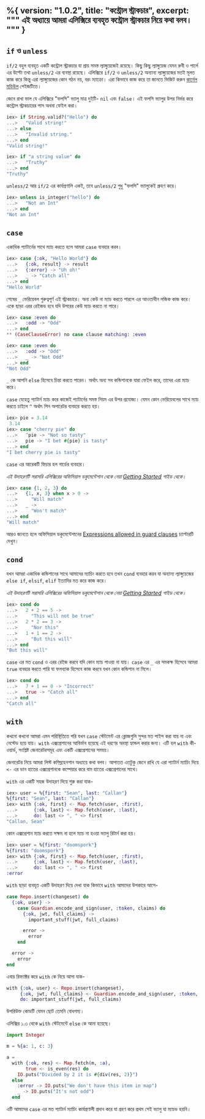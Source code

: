 %{
  version: "1.0.2",
  title: "কন্ট্রোল স্ট্রাকচার",
  excerpt: """
  এই অধ্যায়ে আমরা এলিক্সিরে ব্যবহৃত কন্ট্রোল স্ট্রাকচার নিয়ে কথা বলব।
  """
}
---

## `if` ও `unless`

`if/2` বহুল ব্যবহৃত একটি কন্ট্রোল স্ট্রাকচার যা প্রায় সমস্ত ল্যাঙ্গুয়েজেই রয়েছে। কিছু কিছু ল্যাঙ্গুয়েজ যেমন রুবী ও পার্লে এর উল্টো তথা `unless/2` এর ব্যবস্থা রয়েছে। এলিক্সিরে `if/2` ও `unless/2` অন্যান্য ল্যাঙ্গুয়েজের মতই মূলত কাজ করে কিন্তু এরা ল্যাঙ্গুয়েজের কোন গঠন নয়, বরং ম্যাক্রো। এরা কিভাবে কাজ করে তা জানতে ভিজিট করুন [কার্নেল মডিউল](https://hexdocs.pm/elixir/Kernel.html) পেইজটিতে।


জেনে রাখা ভাল যে এলিক্সিরে "ফলসি" ভ্যালু মাত্র দুইটি- `nil` এবং `false`। এই ফলসি ভ্যালুর উপর নির্ভর করে কন্ট্রোল স্ট্রাকচারের পাস অথবা ফেইল করা। 

```elixir
iex> if String.valid?("Hello") do
...>   "Valid string!"
...> else
...>   "Invalid string."
...> end
"Valid string!"

iex> if "a string value" do
...>   "Truthy"
...> end
"Truthy"
```

`unless/2` আর `if/2` এর কার্যপ্রণালি একই, তবে `unless/2` শুধু "ফলসি" ভ্যালুকেই গ্রুহণ করে।

```elixir
iex> unless is_integer("hello") do
...>   "Not an Int"
...> end
"Not an Int"
```

## `case`

একাধিক প্যাটার্নের সাথে ম্যাচ করতে হলে আমরা `case` ব্যবহার করব। 

```elixir
iex> case {:ok, "Hello World"} do
...>   {:ok, result} -> result
...>   {:error} -> "Uh oh!"
...>   _ -> "Catch all"
...> end
"Hello World"
```

শেষের `_` ভেরিয়েবল গুরুত্বপূর্ণ এই স্ট্রাকচারে। অন্য কেউ না ম্যাচ করতে পারলে এর আওতাধীন লজিক কাজ করে। একে ছাড়া এরর রেইজড হবে যদি উপরের কেউ ম্যাচ করতে না পারে।  

```elixir
iex> case :even do
...>   :odd -> "Odd"
...> end
** (CaseClauseError) no case clause matching: :even

iex> case :even do
...>   :odd -> "Odd"
...>   _ -> "Not Odd"
...> end
"Not Odd"
```

`_` কে আপনি `else` হিসেবে চিন্তা করতে পারেন। অর্থাৎ অন্য সব কন্ডিশানকে যারা ফেইল করে, তাদের এরা ম্যাচ করে। 

`case` যেহেতু প্যাটার্ন ম্যাচ করে কাজেই প্যাটার্নের সমস্ত নিয়ম এর উপর প্রযোজ্য। যেমন কোন ভেরিয়েবলের সাথে ম্যাচ করতে চাইলে `^` অর্থাৎ পিন অপারেটর ব্যবহার করতে হয়। 

```elixir
iex> pie = 3.14 
 3.14
iex> case "cherry pie" do
...>   ^pie -> "Not so tasty"
...>   pie -> "I bet #{pie} is tasty"
...> end
"I bet cherry pie is tasty"
```

`case` এর আরেকটি ফিচার হল গার্ডের ব্যবহার। 

_এই উদাহরণটি সরাসরি এলিক্সিরের অফিসিয়াল ডকুমেন্টেশান থেকে নেয়া [Getting Started](http://elixir-lang.org/getting-started/case-cond-and-if.html#case) গাইড থেকে।_

```elixir
iex> case {1, 2, 3} do
...>   {1, x, 3} when x > 0 ->
...>     "Will match"
...>   _ ->
...>     "Won't match"
...> end
"Will match"
```

আরও জানতে হলে অফিসিয়াল ডকুমেন্টেশানের [Expressions allowed in guard clauses](https://hexdocs.pm/elixir/guards.html#list-of-allowed-expressions) চ্যাপ্টারটি দেখুন।

## `cond`

যখন আমরা একাধিক কন্ডিশানের সাথে আমাদের ম্যাচিং করতে হবে তখন `cond` ব্যবহার করব যা অন্যান্য ল্যাঙ্গুয়েজের `else if`, `elsif`, `elif` ইত্যাদির মত করে কাজ করে। 

_এই উদাহরণটি সরাসরি এলিক্সিরের অফিসিয়াল ডকুমেন্টেশান থেকে নেয়া [Getting Started](http://elixir-lang.org/getting-started/case-cond-and-if.html#case) গাইড থেকে।_

```elixir
iex> cond do
...>   2 + 2 == 5 ->
...>     "This will not be true"
...>   2 * 2 == 3 ->
...>     "Nor this"
...>   1 + 1 == 2 ->
...>     "But this will"
...> end
"But this will"
```

`case` এর মত `cond` ও এরর রেইজ করবে যদি কোন ম্যাচ পাওয়া না যায়। `case` এর `_` এর সমকক্ষ হিসেবে আমরা `true` ব্যবহার করতে পারি যা ফলব্যাক হিসেবে কাজ করবে যখন কোন কন্ডিশান না মিলে।

```elixir
iex> cond do
...>   7 + 1 == 0 -> "Incorrect"
...>   true -> "Catch all"
...> end
"Catch all"
```

## `with`

কখনো কখনো  আমরা এমন পরিস্থিতিতে পরি যখন `case` স্টেটমেন্ট এর ক্লোজগুলি সুন্দর মত পাইপ করা যায় না এবং নেস্টেড হয়ে যায়। `with` এক্সপ্রেশানের আবির্ভাব হয়েছে এই ধরণের অবস্থা হ্যান্ডল করার জন্য। এটি হল `with` কী-ওয়ার্ড, সংশ্লিষ্ট জেনারেটরসমূহ এবং একটি এক্সপ্রেশানের সমন্বয়।  

জেনারেটর নিয়ে আমরা লিস্ট কম্প্রিহেনশান অধ্যায়ে কথা বলব। আপাতত এতটুকু জেনে রাখি যে এরা প্যাটার্ন ম্যাচিং দিয়ে `<-` এর ডান হাতের এক্সপ্রেশানকে কম্পেয়ার করে বাম হাতের এক্সপ্রেশানের সাথে। 

`with` এর একটি সহজ উদাহরণ দিয়ে শুরু করা যাক- 

```elixir
iex> user = %{first: "Sean", last: "Callan"}
%{first: "Sean", last: "Callan"}
iex> with {:ok, first} <- Map.fetch(user, :first),
...>      {:ok, last} <- Map.fetch(user, :last),
...>      do: last <> ", " <> first
"Callan, Sean"
```

কোন এক্সপ্রেশান ম্যাচ করতে সক্ষম না হলে ম্যাচ না হওয়া ভ্যালু রিটার্ন করা হয়।  

```elixir
iex> user = %{first: "doomspork"}
%{first: "doomspork"}
iex> with {:ok, first} <- Map.fetch(user, :first),
...>      {:ok, last} <- Map.fetch(user, :last),
...>      do: last <> ", " <> first
:error
```

`with` ছাড়া ব্যবহৃত একটি উদাহরণ দিয়ে দেখা যাক কিভাবে `with` আমাদের উপকারে আসে- 

```elixir
case Repo.insert(changeset) do
  {:ok, user} ->
    case Guardian.encode_and_sign(user, :token, claims) do
      {:ok, jwt, full_claims} ->
        important_stuff(jwt, full_claims)

      error ->
        error
    end

  error ->
    error
end
```

এবার রিফ্যাক্টর করে `with` কে নিয়ে আসা যাক- 

```elixir
with {:ok, user} <- Repo.insert(changeset),
     {:ok, jwt, full_claims} <- Guardian.encode_and_sign(user, :token, claims),
     do: important_stuff(jwt, full_claims)
```

উপরিউক্ত কোডটি যেমন ছোট তেমনি বোধগম্য। 

এলিক্সির ১.৩ থেকে `with` স্টেটমেন্টে `else` কে আনা হয়েছে। 

```elixir
import Integer

m = %{a: 1, c: 3}

a =
  with {:ok, res} <- Map.fetch(m, :a),
       true <- is_even(res) do
    IO.puts("Divided by 2 it is #{div(res, 2)}")
  else
    :error -> IO.puts("We don't have this item in map")
    _ -> IO.puts("It's not odd")
  end
```

এটি আমাদের `case` এর মত প্যাটার্ন ম্যাচিং কার্যপ্রণালী প্রদান করে যা গ্রহণ করে প্রথম সেই ভ্যালু যা ম্যাচড হয়নি।  



